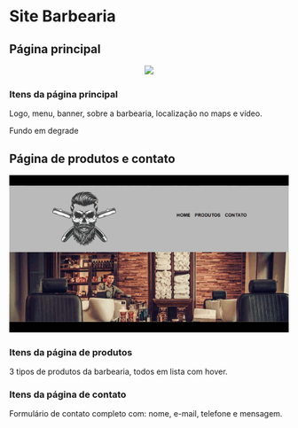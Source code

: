 # Site Barbearia

## Página principal

<p align='center'> <img src='https://raw.githubusercontent.com/juansouzamd/site-barbearia/main/gif/Layout%20tela%20principal.gif'/></p>

### Itens da página principal

<p> Logo, menu, banner, sobre a barbearia, localização no maps e vídeo. </p>
<p> Fundo em degrade </p>

## Página de produtos e contato

<p align='center'> <img src='https://raw.githubusercontent.com/juansouzamd/site-barbearia/main/gif/Layout%20tela%20%20produtos%20e%20contato.gif'/></p>

### Itens da página de produtos

<p> 3 tipos de produtos da barbearia, todos em lista com hover. </p>

### Itens da página de contato

<p> Formulário de contato completo com: nome, e-mail, telefone e mensagem. </p>
